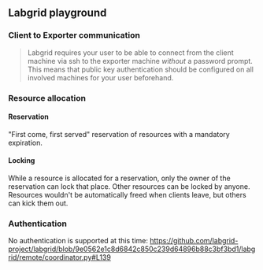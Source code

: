## Labgrid playground

### Client to Exporter communication
> Labgrid requires your user to be able to connect from the client machine via ssh to the exporter machine _without_ a password prompt. This means that public key authentication should be configured on all involved machines for your user beforehand.


### Resource allocation

#### Reservation
"First come, first served" reservation of resources with a mandatory expiration.

#### Locking
While a resource is allocated for a reservation, only the owner of the reservation can lock that place. Other resources can be locked by anyone. Resources wouldn't be automatically freed when clients leave, but others can kick them out.

### Authentication
No authentication is supported at this time: https://github.com/labgrid-project/labgrid/blob/9e0562e1c8d6842c850c239d64896b88c3bf3bd1/labgrid/remote/coordinator.py#L139
